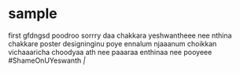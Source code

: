 # sample
first
gfdngsd
poodroo
sorrry daa chakkara yeshwantheee
nee nthina chakkare poster designinginu poye
ennalum njaaanum choikkan vichaaaricha choodyaa ath
nee paaaraa enthinaa nee pooyeee
#ShameOnUYeswanth _|_
